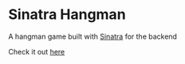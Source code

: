 # Sinatra Hangman

A hangman game built with [Sinatra](http://sinatrarb.com/) for the backend

Check it out [here](https://arcane-woodland-44156.herokuapp.com/)